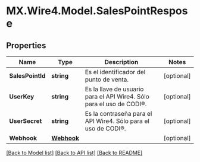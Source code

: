 # MX.Wire4.Model.SalesPointRespose
## Properties

Name | Type | Description | Notes
------------ | ------------- | ------------- | -------------
**SalesPointId** | **string** | Es el identificador del punto de venta. | [optional] 
**UserKey** | **string** | Es la llave de usuario para el API Wire4. Sólo para el uso de CODI®. | [optional] 
**UserSecret** | **string** | Es la contraseña para el API Wire4. Sólo para el uso de CODI®. | [optional] 
**Webhook** | [**Webhook**](Webhook.md) |  | [optional] 

[[Back to Model list]](../README.md#documentation-for-models) [[Back to API list]](../README.md#documentation-for-api-endpoints) [[Back to README]](../README.md)

